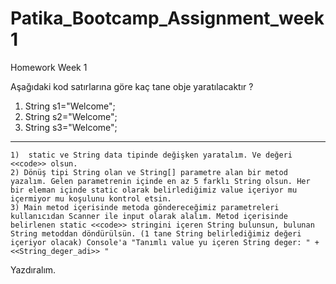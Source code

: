 # Patika_Bootcamp_Assignment_week1
Homework Week 1

Aşağıdaki kod satırlarına göre kaç tane obje yaratılacaktır ?

1. String s1="Welcome";  
2. String s2="Welcome";  
3. String s3="Welcome";




------------------
	1)  static ve String data tipinde değişken yaratalım. Ve değeri <<code>> olsun.
	2) Dönüş tipi String olan ve String[] parametre alan bir metod yazalım. Gelen parametrenin içinde en az 5 farklı String olsun. Her bir eleman içinde static olarak belirlediğimiz value içeriyor mu içermiyor mu koşulunu kontrol etsin. 
	3) Main metod içerisinde metoda göndereceğimiz parametreleri kullanıcıdan Scanner ile input olarak alalım. Metod içerisinde belirlenen static <<code>> stringini içeren String bulunsun, bulunan String metoddan döndürülsün. (1 tane String belirlediğimiz değeri içeriyor olacak) Console'a "Tanımlı value yu içeren String deger: " + <<String_deger_adi>> "
  
Yazdıralım.
